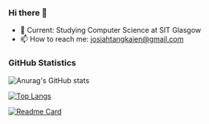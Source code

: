 ### Hi there 👋

- 🌱 Current: Studying Computer Science at SIT Glasgow
- 📫 How to reach me: josiahtangkaien@gmail.com

### GitHub Statistics
![Anurag's GitHub stats](https://github-readme-stats.vercel.app/api?username=jos-tang&show_icons=true&theme=dracula)

[![Top Langs](https://github-readme-stats.vercel.app/api/top-langs/?username=jos-tang&layout=compact&show_icons=true&theme=dracula)](https://github.com/anuraghazra/github-readme-stats)

[![Readme Card](https://github-readme-stats.vercel.app/api/pin/?username=jos-tang&repo=Journey-Planner&theme=tokyonight)](https://github.com/jos-tang/Journey-Planner)


<!---
- 👋 Hi, I’m @jos-tang
- 👀 I’m interested in ...
- 🌱 I’m currently learning ...
- 💞️ I’m looking to collaborate on ...
- 📫 How to reach me ...

jos-tang/jos-tang is a ✨ special ✨ repository because its `README.md` (this file) appears on your GitHub profile.
You can click the Preview link to take a look at your changes.
--->

